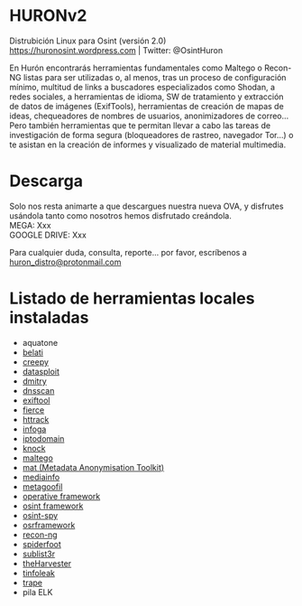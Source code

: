 # HURONv2
Distrubición Linux para Osint (versión 2.0)</br>
https://huronosint.wordpress.com | Twitter: @OsintHuron

En Hurón encontrarás herramientas fundamentales como Maltego o Recon-NG listas para ser utilizadas o, al menos, tras un proceso de configuración mínimo, multitud de links a buscadores especializados como Shodan, a redes sociales, a herramientas de idioma, SW de tratamiento y extracción de datos de imágenes (ExifTools), herramientas de creación de mapas de ideas, chequeadores de nombres de usuarios, anonimizadores de correo… Pero también herramientas que te permitan llevar a cabo las tareas de investigación de forma segura (bloqueadores de rastreo, navegador Tor…) o te asistan en la creación de informes y visualizado de material multimedia.

# Descarga
Solo nos resta animarte a que descargues nuestra nueva OVA, y disfrutes usándola tanto como nosotros hemos disfrutado creándola.</br>
MEGA: Xxx </br>
GOOGLE DRIVE: Xxx

Para cualquier duda, consulta, reporte... por favor, escríbenos a huron_distro@protonmail.com

# Listado de herramientas locales instaladas
- aquatone
- <a href="https://huronosint.wordpress.com/2019/07/30/belati/" target="_blank">belati</a>
- <a href="https://huronosint.wordpress.com/2019/07/30/creepy/" target="_blank">creepy</a>
- <a href="https://huronosint.wordpress.com/2019/07/30/datasploit/" target="_blank">datasploit</a>
- <a href="https://huronosint.wordpress.com/2019/07/30/dmitry/" target="_blank">dmitry</a>
- <a href="https://huronosint.wordpress.com/2019/07/30/dnsscan/" target="_blank">dnsscan</a>
- <a href="https://huronosint.wordpress.com/2019/07/30/exiftool/" target="_blank">exiftool</a>
- <a href="https://huronosint.wordpress.com/2019/07/30/fierce/" target="_blank">fierce</a>
- <a href="https://huronosint.wordpress.com/2019/07/30/httrack/" target="_blank">httrack</a>
- <a href="https://huronosint.wordpress.com/2019/07/30/infoga/" target="_blank">infoga</a>
- <a href="https://huronosint.wordpress.com/2019/07/30/iptodomain/" target="_blank">iptodomain</a>
- <a href="https://huronosint.wordpress.com/2019/07/30/knock/" target="_blank">knock</a>
- <a href="https://huronosint.wordpress.com/2019/07/30/maltego/" target="_blank">maltego</a>
- <a href="https://huronosint.wordpress.com/2019/07/30/mat/" target="_blank">mat (Metadata Anonymisation Toolkit)</a>
- <a href="https://huronosint.wordpress.com/2019/07/30/mediainfo/" target="_blank">mediainfo</a>
- <a href="https://huronosint.wordpress.com/2019/07/30/metagoofil/" target="_blank">metagoofil</a>
- <a href="https://huronosint.wordpress.com/2019/07/30/operative-framework/" target="_blank">operative framework</a>
- <a href="https://huronosint.wordpress.com/2019/07/30/osint-framework/" target="_blank">osint framework</a>
- <a href="https://huronosint.wordpress.com/2019/07/30/osint-spy/" target="_blank">osint-spy</a>
- <a href="https://huronosint.wordpress.com/2019/07/30/osrframework/" target="_blank">osrframework</a>
- <a href="https://huronosint.wordpress.com/2019/07/30/recon-ng/" target="_blank">recon-ng</a>
- <a href="https://huronosint.wordpress.com/2019/07/30/spiderfoot/" target="_blank">spiderfoot</a>
- <a href="https://huronosint.wordpress.com/2019/07/30/sublist3r/" target="_blank">sublist3r</a>
- <a href="https://huronosint.wordpress.com/2019/07/30/theharvester/" target="_blank">theHarvester</a>
- <a href="https://huronosint.wordpress.com/2019/07/30/tinfoleak/" target="_blank">tinfoleak</a>
- <a href="https://huronosint.wordpress.com/2019/07/30/trape/" target="_blank">trape</a>
- pila ELK
